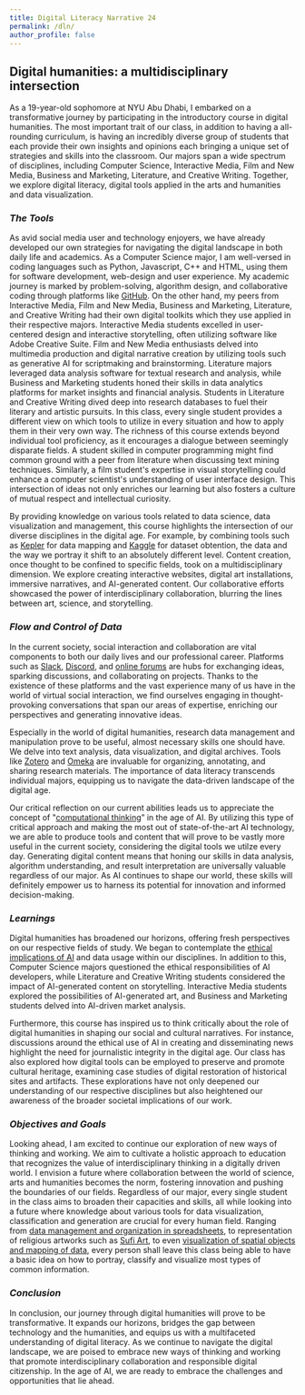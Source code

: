 ```yaml
---
title: Digital Literacy Narrative 24
permalink: /dln/
author_profile: false
---
```


## Digital humanities: a multidisciplinary intersection

As a 19-year-old sophomore at NYU Abu Dhabi, I embarked on a transformative journey by participating in the introductory course in digital humanities. The most important trait of our class, in addition to having a all-rounding curriculum, is having an incredibly diverse group of students that each provide their own insights and opinions each bringing a unique set of strategies and skills into the classroom. Our majors span a wide spectrum of disciplines, including Computer Science, Interactive Media, Film and New Media, Business and Marketing, Literature, and Creative Writing. Together, we explore digital literacy, digital tools applied in the arts and humanities and data visualization. 

### _The Tools_
As avid social media user and technology enjoyers, we have already developed our own strategies for navigating the digital landscape in both daily life and academics. As a Computer Science major, I am well-versed in coding languages such as Python, Javascript, C++ and HTML, using them for software development, web-design and user experience. My academic journey is marked by problem-solving, algorithm design, and collaborative coding through platforms like [GitHub](https://github.com/). On the other hand, my peers from Interactive Media, Film and New Media, Business and Marketing, Literature, and Creative Writing had their own digital toolkits which they use applied in their respective majors. Interactive Media students excelled in user-centered design and interactive storytelling, often utilizing software like Adobe Creative Suite. Film and New Media enthusiasts delved into multimedia production and digital narrative creation by utilizing tools such as generative AI for scriptmaking and brainstorming. Literature majors leveraged data analysis software for textual research and analysis, while Business and Marketing students honed their skills in data analytics platforms for market insights and financial analysis. Students in Literature and Creative Writing dived deep into research databases to fuel their literary and artistic pursuits. In this class, every single student provides a different view on which tools to utilize in every situation and how to apply them in their very own way. The richness of this course extends beyond individual tool proficiency, as it encourages a dialogue between seemingly disparate fields. A student skilled in computer programming might find common ground with a peer from literature when discussing text mining techniques. Similarly, a film student's expertise in visual storytelling could enhance a computer scientist's understanding of user interface design. This intersection of ideas not only enriches our learning but also fosters a culture of mutual respect and intellectual curiosity.

By providing knowledge on various tools related to data science, data visualization and management, this course highlights the intersection of our diverse disciplines in the digital age. For example, by combining tools such as [Kepler](https://kepler.gl/) for data mapping and [Kaggle](https://www.kaggle.com/) for dataset obtention, the data and the way we portray it shift to an absolutely different level. Content creation, once thought to be confined to specific fields, took on a multidisciplinary dimension. We explore creating interactive websites, digital art installations, immersive narratives, and AI-generated content. Our collaborative efforts showcased the power of interdisciplinary collaboration, blurring the lines between art, science, and storytelling.

### _Flow and Control of Data_
In the current society, social interaction and collaboration are vital components to both our daily lives and our professional career. Platforms such as [Slack](https://www.slack.com), [Discord](https://www.discord.com), and [online forums](https://en.wikipedia.org/wiki/Internet_forum) are hubs for exchanging ideas, sparking discussions, and collaborating on projects. Thanks to the existence of these platforms and the vast experience many of us have in the world of virtual social interaction, we find ourselves engaging in thought-provoking conversations that span our areas of expertise, enriching our perspectives and generating innovative ideas. 

Especially in the world of digital humanities, research data management and manipulation prove to be useful, almost necessary skills one should have. We delve into text analysis, data visualization, and digital archives. Tools like [Zotero](https://www.zotero.org/) and [Omeka](https://omeka.org/) are invaluable for organizing, annotating, and sharing research materials. The importance of data literacy transcends individual majors, equipping us to navigate the data-driven landscape of the digital age. 

Our critical reflection on our current abilities leads us to appreciate the concept of "[computational thinking](https://drive.google.com/file/d/10JKeKr9x79qBj8Bd6ND9wbOlOCFRSqNb/view)” in the age of AI. By utilizing this type of critical approach and making the most out of state-of-the-art AI technology, we are able to produce tools and content that will prove to be vastly more useful in the current society, considering the digital tools we utilze every day. Generating digital content means that honing our skills in data analysis, algorithm understanding, and result interpretation are universally valuable regardless of our major. As AI continues to shape our world, these skills will definitely empower us to harness its potential for innovation and informed decision-making.

### _Learnings_

Digital humanities has broadened our horizons, offering fresh perspectives on our respective fields of study. We began to contemplate the [ethical implications of AI](https://en.wikipedia.org/wiki/Ethics_of_artificial_intelligence) and data usage within our disciplines. In addition to this,  Computer Science majors questioned the ethical responsibilities of AI developers, while Literature and Creative Writing students considered the impact of AI-generated content on storytelling. Interactive Media students explored the possibilities of AI-generated art, and Business and Marketing students delved into AI-driven market analysis.

Furthermore, this course has inspired us to think critically about the role of digital humanities in shaping our social and cultural narratives. For instance, discussions around the ethical use of AI in creating and disseminating news highlight the need for journalistic integrity in the digital age. Our class has also explored how digital tools can be employed to preserve and promote cultural heritage, examining case studies of digital restoration of historical sites and artifacts. These explorations have not only deepened our understanding of our respective disciplines but also heightened our awareness of the broader societal implications of our work.

### _Objectives and Goals_

Looking ahead, I am excited to continue our exploration of new ways of thinking and working. We aim to cultivate a holistic approach to education that recognizes the value of interdisciplinary thinking in a digitally driven world. I envision a future where collaboration between the world of science, arts and humanities becomes the norm, fostering innovation and pushing the boundaries of our fields. Regardless of our major, every single student in the class aims to broaden their capacities and skills, all while looking into a future where knowledge about various tools for data visualization, classification and generation are crucial for every human field. Ranging from [data management and organization in spreadsheets](https://www.tandfonline.com/doi/full/10.1080/00031305.2017.1375989), to representation of religious artworks such as [Sufi Art](https://www.metmuseum.org/toah/hd/sufi/hd_sufi.htm), to even [visualization of spatial objects and mapping of data](https://www.jstor.org/stable/43773699), every person shall leave this class being able to have a basic idea on how to portray, classify and visualize most types of common information.  

### _Conclusion_

In conclusion, our journey through digital humanities will prove to be transformative. It expands our horizons, bridges the gap between technology and the humanities, and equips us with a multifaceted understanding of digital literacy. As we continue to navigate the digital landscape, we are poised to embrace new ways of thinking and working that promote interdisciplinary collaboration and responsible digital citizenship. In the age of AI, we are ready to embrace the challenges and opportunities that lie ahead.